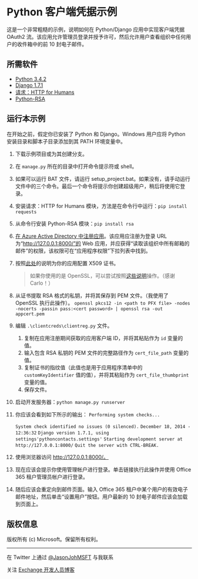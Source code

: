 # Python 客户端凭据示例 #

这是一个非常粗糙的示例，说明如何在 Python/Django 应用中实现客户端凭据 OAuth2 流。该应用允许管理员登录并授予许可，然后允许用户查看组织中任何用户的收件箱中的前 10 封电子邮件。

## 所需软件 ##

- [Python 3.4.2](https://www.python.org/downloads/)
- [Django 1.7.1](https://docs.djangoproject.com/en/1.7/intro/install/)
- [请求：HTTP for Humans](http://docs.python-requests.org/en/latest/)
- [Python-RSA](http://stuvel.eu/rsa)

## 运行本示例 ##

在开始之前，假定你已安装了 Python 和 Django。Windows 用户应将 Python 安装目录和脚本子目录添加到其 PATH 环境变量中。

1. 下载示例项目或为其创建分支。
1. 在 `manage.py` 所在的目录中打开命令提示符或 shell。
1. 如果可以运行 BAT 文件，请运行 setup\_project.bat。如果没有，请手动运行文件中的三个命令。最后一个命令将提示你创建超级用户，稍后将使用它登录。
1. 安装请求：HTTP for Humans 模块，方法是在命令行中运行：`pip install requests`
1. 从命令行安装 Python-RSA 模块：`pip install rsa`
1. [在 Azure Active Directory 中注册应用](https://github.com/jasonjoh/office365-azure-guides/blob/master/RegisterAnAppInAzure.md)。该应用应注册为登录 URL 为“http://127.0.0.1:8000/”的 Web 应用，并应获得“读取该组织中所有邮箱的邮件”的权限，该权限可在“应用程序权限”下拉列表中找到。
1. 按照[此处](https://blogs.msdn.microsoft.com/exchangedev/2015/01/21/building-daemon-or-service-apps-with-office-365-mail-calendar-and-contacts-apis-oauth2-client-credential-flow/)的说明为你的应用配置 X509 证书。
    > 如果你使用的是 OpenSSL，可以尝试按照[这些说明](https://gist.github.com/carlopires/de085999dc69a13efe60)操作。（感谢 Carlo！）
1. 从证书提取 RSA 格式的私钥，并将其保存到 PEM 文件。（我使用了 OpenSSL 执行此操作）。
`openssl pkcs12 -in <path to PFX file> -nodes -nocerts -passin pass:<cert password> | openssl rsa -out appcert.pem`
1. 编辑 `.\clientcreds\clientreg.py` 文件。 
	1. 复制在应用注册期间获取的应用客户端 ID，并将其粘贴作为 `id` 变量的值。 
	1. 输入包含 RSA 私钥的 PEM 文件的完整路径作为 `cert_file_path` 变量的值。
	1. 复制证书的指纹值（此值也是用于应用程序清单中的 `customKeyIdentifier` 值的值），并将其粘贴作为 `cert_file_thumbprint` 变量的值。
	1. 保存文件。
1. 启动开发服务器：`python manage.py runserver`
1. 你应该会看到如下所示的输出：
`Performing system checks...`
    
    `System check identified no issues (0 silenced).`
	`December 18, 2014 - 12:36:32`
	`Django version 1.7.1, using settings'pythoncontacts.settings'`
	`Starting development server at http://127.0.0.1:8000/`
	`Quit the server with CTRL-BREAK.`
1. 使用浏览器访问 http://127.0.0.1:8000/。
1. 现在应该会提示你使用管理帐户进行登录。单击链接执行此操作并使用 Office 365 租户管理员帐户进行登录。
2. 随后应该会重定向到邮件页面。输入 Office 365 租户中某个用户的有效电子邮件地址，然后单击“设置用户”按钮。用户最新的 10 封电子邮件应该会加载到页面上。

## 版权信息 ##

版权所有 (c) Microsoft。保留所有权利。

----------
在 Twitter 上通过 [@JasonJohMSFT](https://twitter.com/JasonJohMSFT) 与我联系

关注 [Exchange 开发人员博客](http://blogs.msdn.com/b/exchangedev/)
